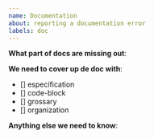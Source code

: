 ```yaml
---
name: Documentation
about: reporting a documentation error
labels: doc
---
```


**What part of docs are missing out**:
<!-- Please add a 'x' between the brackets, this will help us to know what is the important things to go to
site documentation -->

**We need to cover up de doc with**:
<!-- Please add a 'x' between the brackets, this will help us to know what is the important things to go to
site documentation -->

- [] especification
- [] code-block
- [] grossary
- [] organization

**Anything else we need to know**:
